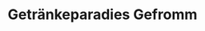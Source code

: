 ---
title: "Getränkeparadies Gefromm"
url: /luenen/getraenkeparadies-gefromm-zum-pier/
shop: Getränke
---